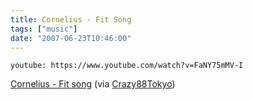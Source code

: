 ```yaml
---
title: Cornelius - Fit Song
tags: ["music"]
date: "2007-06-23T10:46:00"
---
```


`youtube: https://www.youtube.com/watch?v=FaNY75mMV-I`

[Cornelius - Fit song](https://www.youtube.com/watch?v=FaNY75mMV-I) (via [Crazy88Tokyo](http://youtube.com/user/Crazy88Tokyo))
